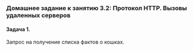 ### Домашнее задание к занятию 3.2: Протокол HTTP. Вызовы удаленных серверов
#### Задача 1.
Запрос на получение списка фактов о кошках.

